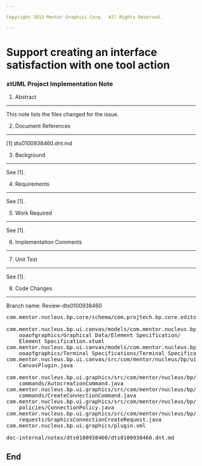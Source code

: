 ```yaml
---

Copyright 2013 Mentor Graphics Corp.  All Rights Reserved.

---
```


# Support creating an interface satisfaction with one tool action
### xtUML Project Implementation Note

1. Abstract
-----------
This note lists the files changed for the issue.

2. Document References
----------------------
[1] dts0100938460.dnt.md  

3. Background
-------------
See [1].

4. Requirements
---------------
See [1].

5. Work Required
----------------
See [1].

6. Implementation Comments
--------------------------

7. Unit Test
------------
See [1].

8. Code Changes
---------------
Branch name: Review-dts0100938460

<pre>
com.mentor.nucleus.bp.core/schema/com.projtech.bp.core.editors.exsd

com.mentor.nucleus.bp.ui.canvas/models/com.mentor.nucleus.bp.ui.canvas/
    ooaofgraphics/Graphical Data/Element Specification/
    Element Specification.xtuml
com.mentor.nucleus.bp.ui.canvas/models/com.mentor.nucleus.bp.ui.canvas/
    ooaofgraphics/Terminal Specifications/Terminal Specifications.xtuml
com.mentor.nucleus.bp.ui.canvas/src/com/mentor/nucleus/bp/ui/canvas/
    CanvasPlugin.java

com.mentor.nucleus.bp.ui.graphics/src/com/mentor/nucleus/bp/ui/graphics/
    commands/AutocreationCommand.java
com.mentor.nucleus.bp.ui.graphics/src/com/mentor/nucleus/bp/ui/graphics/
    commands/CreateConnectionCommand.java
com.mentor.nucleus.bp.ui.graphics/src/com/mentor/nucleus/bp/ui/graphics/
    policies/ConnectionPolicy.java
com.mentor.nucleus.bp.ui.graphics/src/com/mentor/nucleus/bp/ui/graphics/
    requests/GraphicsConnectionCreateRequest.java
com.mentor.nucleus.bp.ui.graphics/plugin.xml

doc-internal/notes/dts0100938460/dts0100938460.dnt.md
</pre>

End
---

